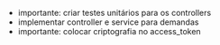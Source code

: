 - importante: criar testes unitários para os controllers
- implementar controller e service para demandas
- importante: colocar criptografia no access_token
